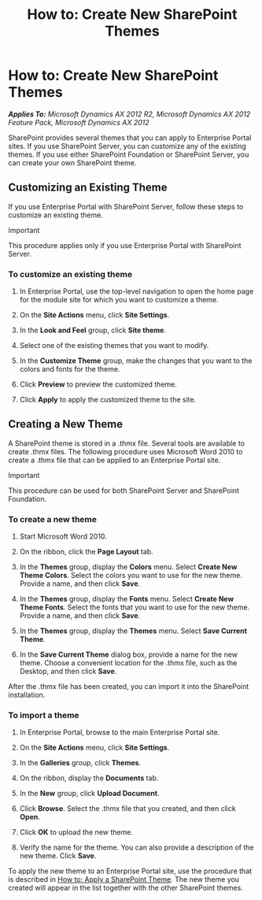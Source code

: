 ﻿---
title: 'How to: Create New SharePoint Themes'
TOCTitle: 'How to: Create New SharePoint Themes'
ms:assetid: c9d72fc6-90db-49c8-944c-db788f0848b0
ms:mtpsurl: https://msdn.microsoft.com/en-us/library/Aa867986(v=AX.60)
ms:contentKeyID: 35246138
ms.date: 11/07/2012
mtps_version: v=AX.60
---

# How to: Create New SharePoint Themes 


_**Applies To:** Microsoft Dynamics AX 2012 R2, Microsoft Dynamics AX 2012 Feature Pack, Microsoft Dynamics AX 2012_

SharePoint provides several themes that you can apply to Enterprise Portal sites. If you use SharePoint Server, you can customize any of the existing themes. If you use either SharePoint Foundation or SharePoint Server, you can create your own SharePoint theme.

## Customizing an Existing Theme

If you use Enterprise Portal with SharePoint Server, follow these steps to customize an existing theme.


> [!IMPORTANT]
> <P>This procedure applies only if you use Enterprise Portal with SharePoint Server.</P>



### To customize an existing theme

1.  In Enterprise Portal, use the top-level navigation to open the home page for the module site for which you want to customize a theme.

2.  On the **Site Actions** menu, click **Site Settings**.

3.  In the **Look and Feel** group, click **Site theme**.

4.  Select one of the existing themes that you want to modify.

5.  In the **Customize Theme** group, make the changes that you want to the colors and fonts for the theme.

6.  Click **Preview** to preview the customized theme.

7.  Click **Apply** to apply the customized theme to the site.

## Creating a New Theme

A SharePoint theme is stored in a .thmx file. Several tools are available to create .thmx files. The following procedure uses Microsoft Word 2010 to create a .thmx file that can be applied to an Enterprise Portal site.


> [!IMPORTANT]
> <P>This procedure can be used for both SharePoint Server and SharePoint Foundation.</P>



### To create a new theme

1.  Start Microsoft Word 2010.

2.  On the ribbon, click the **Page Layout** tab.

3.  In the **Themes** group, display the **Colors** menu. Select **Create New Theme Colors**. Select the colors you want to use for the new theme. Provide a name, and then click **Save**.

4.  In the **Themes** group, display the **Fonts** menu. Select **Create New Theme Fonts**. Select the fonts that you want to use for the new theme. Provide a name, and then click **Save**.

5.  In the **Themes** group, display the **Themes** menu. Select **Save Current Theme**.

6.  In the **Save Current Theme** dialog box, provide a name for the new theme. Choose a convenient location for the .thmx file, such as the Desktop, and then click **Save**.

After the .thmx file has been created, you can import it into the SharePoint installation.

### To import a theme

1.  In Enterprise Portal, browse to the main Enterprise Portal site.

2.  On the **Site Actions** menu, click **Site Settings**.

3.  In the **Galleries** group, click **Themes**.

4.  On the ribbon, display the **Documents** tab.

5.  In the **New** group, click **Upload Document**.

6.  Click **Browse**. Select the .thmx file that you created, and then click **Open**.

7.  Click **OK** to upload the new theme.

8.  Verify the name for the theme. You can also provide a description of the new theme. Click **Save**.

To apply the new theme to an Enterprise Portal site, use the procedure that is described in [How to: Apply a SharePoint Theme](how-to-apply-a-sharepoint-theme.md). The new theme you created will appear in the list together with the other SharePoint themes.

